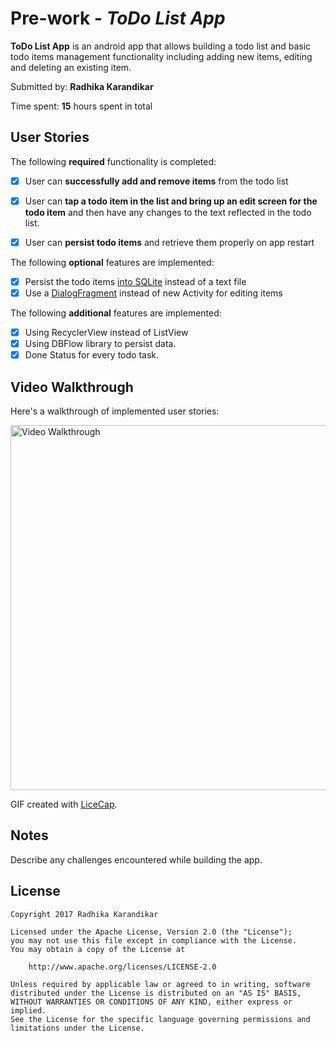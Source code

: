 # Pre-work - *ToDo List App*

**ToDo List App** is an android app that allows building a todo list and basic todo items management functionality including adding new items, editing and deleting an existing item.

Submitted by: **Radhika Karandikar**

Time spent: **15** hours spent in total

## User Stories

The following **required** functionality is completed:

* [x] User can **successfully add and remove items** from the todo list
* [x] User can **tap a todo item in the list and bring up an edit screen for the todo item** and then have any changes to the text reflected in the todo list.
* [x] User can **persist todo items** and retrieve them properly on app restart


The following **optional** features are implemented:

* [x] Persist the todo items [into SQLite](http://guides.codepath.com/android/Persisting-Data-to-the-Device#sqlite) instead of a text file
* [x] Use a [DialogFragment](http://guides.codepath.com/android/Using-DialogFragment) instead of new Activity for editing items

The following **additional** features are implemented:

* [x] Using RecyclerView instead of ListView
* [x] Using DBFlow library to persist data.
* [x] Done Status for every todo task.

## Video Walkthrough

Here's a walkthrough of implemented user stories:

<img src='http://i.imgur.com/lyNbOZE.gif' title='Video Walkthrough' width='584' alt='Video Walkthrough' />

GIF created with [LiceCap](http://www.cockos.com/licecap/).

## Notes

Describe any challenges encountered while building the app.

## License

    Copyright 2017 Radhika Karandikar

    Licensed under the Apache License, Version 2.0 (the "License");
    you may not use this file except in compliance with the License.
    You may obtain a copy of the License at

        http://www.apache.org/licenses/LICENSE-2.0

    Unless required by applicable law or agreed to in writing, software
    distributed under the License is distributed on an "AS IS" BASIS,
    WITHOUT WARRANTIES OR CONDITIONS OF ANY KIND, either express or implied.
    See the License for the specific language governing permissions and
    limitations under the License.